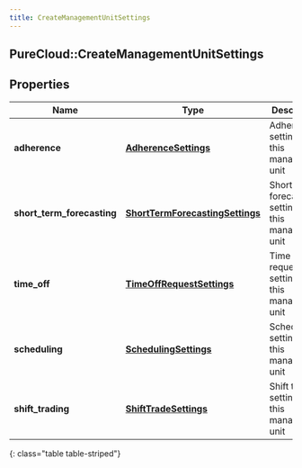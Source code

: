 ```yaml
---
title: CreateManagementUnitSettings
---
```

## PureCloud::CreateManagementUnitSettings

## Properties

|Name | Type | Description | Notes|
|------------ | ------------- | ------------- | -------------|
| **adherence** | [**AdherenceSettings**](AdherenceSettings.html) | Adherence settings for this management unit | [optional] |
| **short_term_forecasting** | [**ShortTermForecastingSettings**](ShortTermForecastingSettings.html) | Short term forecasting settings for this management unit | [optional] |
| **time_off** | [**TimeOffRequestSettings**](TimeOffRequestSettings.html) | Time off request settings for this management unit | [optional] |
| **scheduling** | [**SchedulingSettings**](SchedulingSettings.html) | Scheduling settings for this management unit | [optional] |
| **shift_trading** | [**ShiftTradeSettings**](ShiftTradeSettings.html) | Shift trade settings for this management unit | [optional] |
{: class="table table-striped"}


